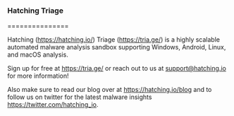 ### Hatching Triage

===============

Hatching (<https://hatching.io/>) Triage (<https://tria.ge/>) is a highly scalable
automated malware analysis sandbox supporting Windows, Android, Linux, and
macOS analysis.

Sign up for free at <https://tria.ge/> or reach out to us at <support@hatching.io>
for more information!

Also make sure to read our blog over at <https://hatching.io/blog> and to follow
us on twitter for the latest malware insights <https://twitter.com/hatching_io>.
